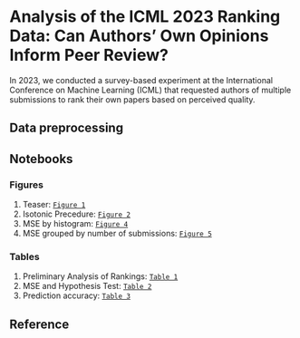 # Analysis of the ICML 2023 Ranking Data: Can Authors’ Own Opinions Inform Peer Review?
In 2023, we conducted a survey-based experiment at the International Conference on Machine Learning (ICML) that requested authors of multiple submissions to rank their own papers based on perceived quality.


## Data preprocessing


## Notebooks
### Figures
1. Teaser: [`Figure 1`](Notebooks/Random_Proxy.ipynb)
2. Isotonic Precedure: [`Figure 2`](Notebooks/isotonic_procedure.svg)
3. MSE by histogram: [`Figure 4`](Notebooks/Adhoc_Greedy_and_Multiowner_histogram.ipynb)
4. MSE grouped by number of submissions: [`Figure 5`](Notebooks/no_submissions_vertical.ipynb)

### Tables
1. Preliminary Analysis of Rankings: [`Table 1`](Notebooks/Ranking_and_Final_Decision.ipynb)
2. MSE and Hypothesis Test: [`Table 2`](Notebooks/Adhoc_Greedy_and_Multiowner_histogram.ipynb)
3. Prediction accuracy: [`Table 3`]()


## Reference


